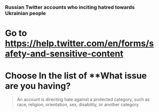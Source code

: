 ### Russian Twitter accounts who inciting hatred towards Ukrainian people

# Go to https://help.twitter.com/en/forms/safety-and-sensitive-content

# Choose In the list of **What issue are you having?

> An account is directing hate against a protected category, such as race, religion, orientation, sex, disability, or another category
